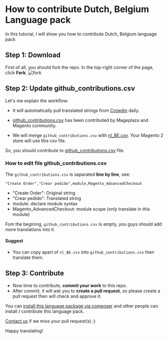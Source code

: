 # How to contribute Dutch, Belgium Language pack

In this tutorial, I will show you how to contribute Dutch, Belgium language pack

## Step 1: Download 

First of all, you should fork the repo. In the top-right corner of the page, click **Fork**.
![fork](https://help.github.com/assets/images/help/repository/fork_button.jpg)


## Step 2: Update github_contributions.csv

Let's me explain the workflow:

- It will automatically pull translated strings from [Crowdin](https://crowdin.com/project/magento-2) daily.

- [github_contributions.csv](https://github.com/mageplaza/magento-2-dutch-belgium-language-pack/blob/master/github_contributions.csv) has been contributed by Mageplaza and Magento community.

- We will merge `github_contributions.csv` with [nl_BE.csv](https://github.com/mageplaza/magento-2-dutch-belgium-language-pack/blob/master/nl_BE.csv). Your Magento 2 store will use this csv file.

So, you should contribute to [github_contributions.csv](https://github.com/mageplaza/magento-2-dutch-belgium-language-pack/blob/master/github_contributions.csv) file.

### How to edit file github_contributions.csv

The `github_contributions.csv` is saparated **line by line**, see:

```
"Create Order","Crear pedido",module,Magento_AdvancedCheckout
```

- "Create Order": Original string
- "Crear pedido": Translated string
- module: declare module syntax
- Magento_AdvancedCheckout: module scope (only translate in this module)


Fom the begining, `github_contributions.csv` is empty, you guys should add more translations into it.

#### Suggest
- You can copy apart of `nl_BE.csv` into `github_contributions.csv` then translate them.

## Step 3: Contribute

- Now time to contribute, **commit your work** to this repo.
- After commit, it will ask you to **create a pull request**, so please create a pull request then will check and approve it.



You can [install this language package via composer](https://github.com/mageplaza/magento-2-dutch-belgium-language-pack#-method-1-composer-method-recommend) and other people can install / contribute this language pack.

[Contact us](https://www.mageplaza.com/contact.html) if we miss your pull request(s) ;)

Happy translating!


